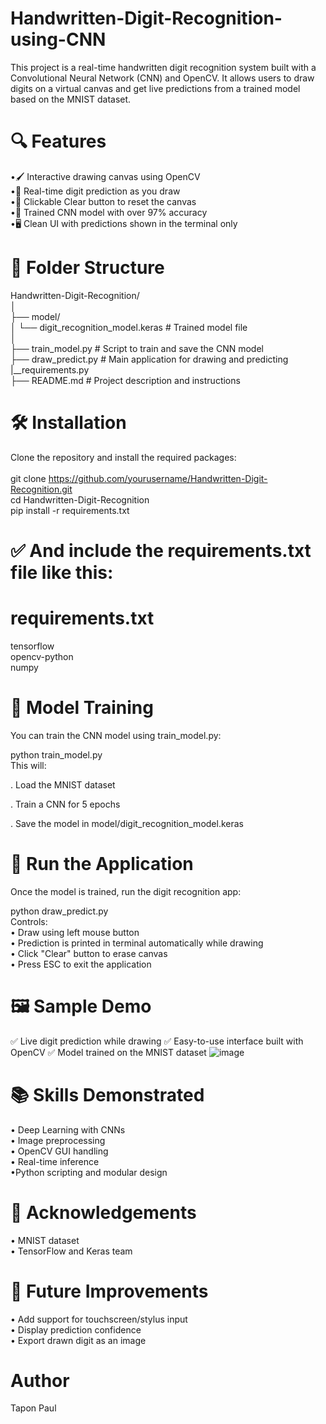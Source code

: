 # Handwritten-Digit-Recognition-using-CNN
This project is a real-time handwritten digit recognition system built with a Convolutional Neural Network (CNN) and OpenCV. It allows users to draw digits on a virtual canvas and get live predictions from a trained model based on the MNIST dataset.

# 🔍 Features
•🖌️ Interactive drawing canvas using OpenCV <br>
•🔢 Real-time digit prediction as you draw  <br>
•🧼 Clickable Clear button to reset the canvas  <br>
•🧠 Trained CNN model with over 97% accuracy <br>
•🖥️ Clean UI with predictions shown in the terminal only <br>

# 📁 Folder Structure
Handwritten-Digit-Recognition/ <br>
│<br>
├── model/<br>
│ └── digit_recognition_model.keras # Trained model file<br>
│<br>
├── train_model.py # Script to train and save the CNN model<br>
├── draw_predict.py # Main application for drawing and predicting<br>
|__requirements.py<br>
├── README.md # Project description and instructions<br>

# 🛠️ Installation
Clone the repository and install the required packages:<br>
<br>
git clone https://github.com/yourusername/Handwritten-Digit-Recognition.git<br>
cd Handwritten-Digit-Recognition<br>
pip install -r requirements.txt<br>

# ✅ And include the requirements.txt file like this:
# requirements.txt 
tensorflow<br>
opencv-python<br>
numpy<br>
# 🧠 Model Training
You can train the CNN model using train_model.py: <br>

python train_model.py <br>
This will: <br>

. Load the MNIST dataset <br>

. Train a CNN for 5 epochs <br>

. Save the model in model/digit_recognition_model.keras <br>
# 🚀 Run the Application
Once the model is trained, run the digit recognition app: <br>

python draw_predict.py<br>
Controls:<br>
• Draw using left mouse button<br>
• Prediction is printed in terminal automatically while drawing<br>
• Click "Clear" button to erase canvas<br>
• Press ESC to exit the application<br>
# 🖼️ Sample Demo
✅ Live digit prediction while drawing ✅ Easy-to-use interface built with OpenCV ✅ Model trained on the MNIST dataset
![image](https://github.com/user-attachments/assets/a192b97f-3de3-4e5f-ae7e-1c31175d140e)
# 📚 Skills Demonstrated
• Deep Learning with CNNs<br>
• Image preprocessing<br>
• OpenCV GUI handling<br>
• Real-time inference<br>
•Python scripting and modular design<br>
# 🤝 Acknowledgements
• MNIST dataset<br>
• TensorFlow and Keras team<br>
# 📌 Future Improvements
• Add support for touchscreen/stylus input<br>
• Display prediction confidence<br>
• Export drawn digit as an image<br>
# Author
Tapon Paul
